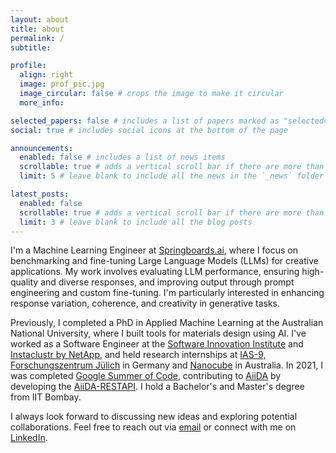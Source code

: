```yaml
---
layout: about
title: about
permalink: /
subtitle:

profile:
  align: right
  image: prof_pic.jpg
  image_circular: false # crops the image to make it circular
  more_info:

selected_papers: false # includes a list of papers marked as "selected={true}"
social: true # includes social icons at the bottom of the page

announcements:
  enabled: false # includes a list of news items
  scrollable: true # adds a vertical scroll bar if there are more than 3 news items
  limit: 5 # leave blank to include all the news in the `_news` folder

latest_posts:
  enabled: false
  scrollable: true # adds a vertical scroll bar if there are more than 3 new posts items
  limit: 3 # leave blank to include all the blog posts
---
```


I'm a Machine Learning Engineer at [Springboards.ai](https://springboards.ai/), where I focus on benchmarking and fine-tuning Large Language Models (LLMs) for creative applications. My work involves evaluating LLM performance, ensuring high-quality and diverse responses, and improving output through prompt engineering and custom fine-tuning. I'm particularly interested in enhancing response variation, coherence, and creativity in generative tasks.

Previously, I completed a PhD in Applied Machine Learning at the Australian National University, where I built tools for materials design using AI. I've worked as a Software Engineer at the [Software Innovation Institute](https://sii.anu.edu.au/) and [Instaclustr by NetApp](https://www.instaclustr.com/), and held research internships at [IAS-9, Forschungszentrum Jülich](https://www.fz-juelich.de/en/ias/ias-9) in Germany and [Nanocube](https://www.nanocube.com.au/) in Australia. In 2021, I was completed [Google Summer of Code](https://summerofcode.withgoogle.com/), contributing to [AiiDA](https://www.aiida.net/) by developing the [AiiDA-RESTAPI](https://github.com/aiidateam/aiida-restapi).
I hold a Bachelor's and Master's degree from IIT Bombay.

I always look forward to discussing new ideas and exploring potential collaborations. Feel free to reach out via [email](mailto:bhat.ninad@gmail.com) or connect with me on [LinkedIn](https://www.linkedin.com/in/ninad-bhat/).
